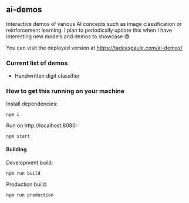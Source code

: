 ## ai-demos
Interactive demos of various AI concepts such as image classification or reinforcement learning. I plan to periodically update this when I have interesting new models and demos to showcase :smile:

You can visit the deployed version at https://tadeaspaule.com/ai-demos/

### Current list of demos
- Handwritten digit classifier

### How to get this running on your machine

Install dependencies:
```
npm i
```

Run on http://localhost:8080:
```
npm start
```

#### Building

Development build:
```
npm run build
```

Production build:
```
npm run production
```
